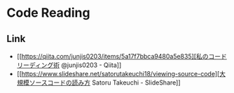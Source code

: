 # Code Reading
## Link
- [[https://qiita.com/junjis0203/items/5a17f7bbca9480a5e835][私のコードリーディング術 @junjis0203 - Qiita]]
- [[https://www.slideshare.net/satorutakeuchi18/viewing-source-code][大規模ソースコードの読み方 Satoru Takeuchi - SlideShare]]
